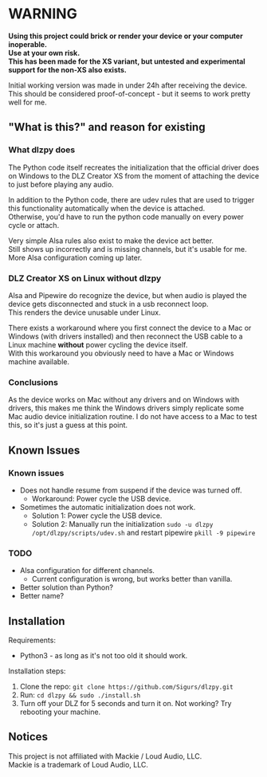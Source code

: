 # WARNING
**Using this project could brick or render your device or your computer inoperable.\
Use at your own risk.\
This has been made for the XS variant, but untested and experimental support for the non-XS also exists.**

Initial working version was made in under 24h after receiving the device. \
This should be considered proof-of-concept - but it seems to work pretty well for me.

## "What is this?" and reason for existing

### What dlzpy does
The Python code itself recreates the initialization that the official driver does on Windows to the DLZ Creator XS from the moment of attaching the device to just before playing any audio.

In addition to the Python code, there are udev rules that are used to trigger this functionality automatically when the device is attached. \
Otherwise, you'd have to run the python code manually on every power cycle or attach.

Very simple Alsa rules also exist to make the device act better.\
Still shows up incorrectly and is missing channels, but it's usable for me.\
More Alsa configuration coming up later.


### DLZ Creator XS on Linux without dlzpy
Alsa and Pipewire do recognize the device, but when audio is played the device gets disconnected and stuck in a usb reconnect loop.\
This renders the device unusable under Linux.

There exists a workaround where you first connect the device to a Mac or Windows (with drivers installed) and then reconnect the USB cable to a Linux machine **without** power cycling the device itself.\
With this workaround you obviously need to have a Mac or Windows machine available.

### Conclusions
As the device works on Mac without any drivers and on Windows with drivers, this makes me think the Windows drivers simply replicate some Mac audio device initialization routine.
I do not have access to a Mac to test this, so it's just a guess at this point.

## Known Issues

### Known issues
- Does not handle resume from suspend if the device was turned off.
  - Workaround: Power cycle the USB device.
- Sometimes the automatic initialization does not work.
  - Solution 1: Power cycle the USB device.
  - Solution 2: Manually run the initialization ```sudo -u dlzpy /opt/dlzpy/scripts/udev.sh``` and restart pipewire ```pkill -9 pipewire```


### TODO
- Alsa configuration for different channels.
  - Current configuration is wrong, but works better than vanilla.
- Better solution than Python?
- Better name?

## Installation

Requirements: 

- Python3 - as long as it's not too old it should work.

Installation steps:
1. Clone the repo: ```git clone https://github.com/Sigurs/dlzpy.git ```
2. Run: ```cd dlzpy && sudo ./install.sh```
3. Turn off your DLZ for 5 seconds and turn it on.
   Not working? Try rebooting your machine.

## Notices


This project is not affiliated with Mackie / Loud Audio, LLC. \
Mackie is a trademark of Loud Audio, LLC.



